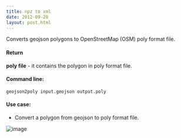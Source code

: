 ```yaml
---
title: npz to xml
date: 2012-09-28
layout: post.html
---
```


Converts geojson polygons to OpenStreetMap (OSM) poly format file.

#### Return

**poly file** - it contains the polygon in poly format file.

#### Command line:

```geojson2poly input.geojson output.poly```

#### Use case:
- Convert a polygon from geojson to poly format file.

![image](https://user-images.githubusercontent.com/19536044/47043059-4a5e0800-d152-11e8-9cc7-bc17ea7db362.png)
